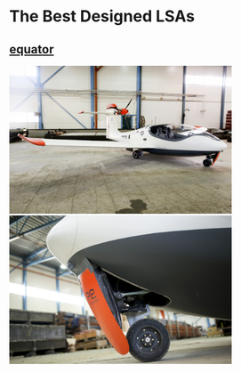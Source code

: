 # The Best Designed LSAs #
## [equator](https://www.equatoraircraft.com/) ##
<img src="./052A4065m.jpg" width = "400"/>
<img src="./052A4205m.jpg" width = "400" div aline=right />
